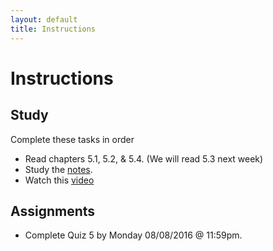 ```yaml
---
layout: default
title: Instructions
---
```



# Instructions #

## Study

Complete these tasks in order

+ Read chapters 5.1, 5.2, & 5.4. (We will read 5.3 next week)
+ Study the [notes](/Teaching/Examined/FreeWill/Handout1).  
+ Watch this [video](https://www.youtube.com/watch?v=iSfXdNIolQA)



## Assignments

+ Complete Quiz 5 by Monday 08/08/2016 @ 11:59pm.
